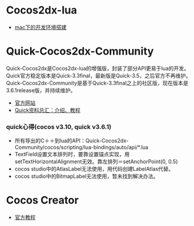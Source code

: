 
# Cocos2dx-lua
- [mac下的开发环境搭建](http://sunhantao.github.io/2016/02/13/Mac%E4%B8%8B%E7%BC%96%E7%A0%81%E8%B0%83%E8%AF%95Cocos2dx-lua%E7%9A%84%E5%B7%A5%E5%85%B7/)

# Quick-Cocos2dx-Community

Quick-Cocos2dx是Cocos2dx-lua的增强版，封装了部分API更易于lua的开发。Quick官方稳定版本是Quick-3.3final，最新版是Quick-3.5，之后官方不再维护。Quick-Cocos2dx-Community是基于Quick-3.3final之上的社区版，现在版本是3.6.1release版，并持续维护。
- [官方网站](http://www.tairan.com/)
- [Quick资料总汇：介绍、教程](http://www.cocoachina.com/bbs/read.php?tid-331250.html)

### quick心得(cocos v3.10, quick v3.6.1)
- 所有导出的C＋＋到lua的API：Quick-Cocos2dx-Community/cocos/scripting/lua-bindings/auto/api/*.lua
- TextField设置文本排列时，要靠设置锚点实现，用setTextHorizontalAlignment无效。靠左排列＝setAnchorPoint(0, 0.5)
- cocos studio中的AtlasLabel无法使用，用代码创建LabelAtlas代替。
- cocos studio中的BitmapLabel无法使用，暂未找到解决办法。

# Cocos Creator
- [官方教程](http://mp.weixin.qq.com/s?__biz=MjM5ODAxNTM2NA==&mid=409633776&idx=1&sn=926c49761ba2aa0368f21bd34ad3d9d3#rd)